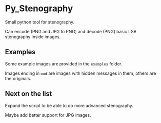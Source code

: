 # Py_Stenography
Small python tool for stenography.

Can encode (PNG and JPG to PNG) and decode (PNG) basic LSB stenography inside images.

## Examples
Some example images are provided in the `examples` folder.

Images ending in `mod` are images with hidden messages in them, others are the originals.

## Next on the list
Expand the script to be able to do more advanced stenography.

Maybe add better support for JPG images. 
